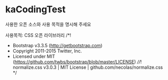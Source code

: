 # kaCodingTest
 
사용한 오픈 소스와 사용 목적을 명시해 주세요
 
 사용목적: CSS 오픈 라이브러리
 /*!
 * Bootstrap v3.3.5 (http://getbootstrap.com)
 * Copyright 2011-2015 Twitter, Inc.
 * Licensed under MIT (https://github.com/twbs/bootstrap/blob/master/LICENSE)
 *//*! normalize.css v3.0.3 | MIT License | github.com/necolas/normalize.css */
